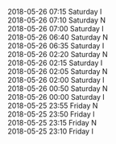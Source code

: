 2018-05-26 07:15 Saturday  I  
2018-05-26 07:10 Saturday  N  
2018-05-26 07:00 Saturday  I  
2018-05-26 06:40 Saturday  N  
2018-05-26 06:35 Saturday  I  
2018-05-26 02:20 Saturday  N  
2018-05-26 02:15 Saturday  I  
2018-05-26 02:05 Saturday  N  
2018-05-26 02:00 Saturday  I  
2018-05-26 00:50 Saturday  N  
2018-05-26 00:00 Saturday  I  
2018-05-25 23:55 Friday  N  
2018-05-25 23:50 Friday  I  
2018-05-25 23:15 Friday  N  
2018-05-25 23:10 Friday  I  
